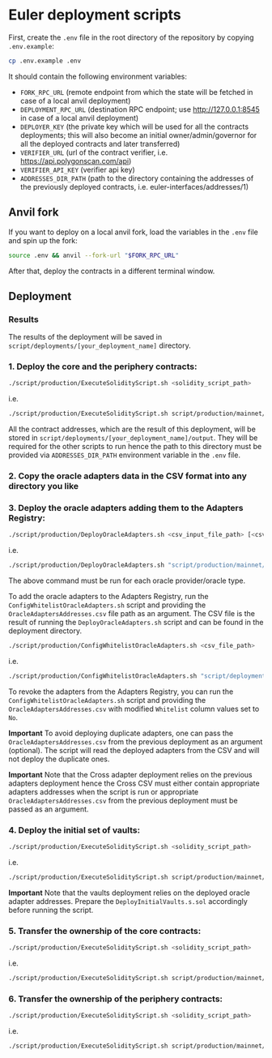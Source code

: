 # Euler deployment scripts

First, create the `.env` file in the root directory of the repository by copying `.env.example`:

```sh
cp .env.example .env
```

It should contain the following environment variables:
- `FORK_RPC_URL` (remote endpoint from which the state will be fetched in case of a local anvil deployment)
- `DEPLOYMENT_RPC_URL` (destination RPC endpoint; use http://127.0.0.1:8545 in case of a local anvil deployment)
- `DEPLOYER_KEY` (the private key which will be used for all the contracts deployments; this will also become an initial owner/admin/governor for all the  deployed contracts and later transferred)
- `VERIFIER_URL` (url of the contract verifier, i.e. https://api.polygonscan.com/api)
- `VERIFIER_API_KEY` (verifier api key)
- `ADDRESSES_DIR_PATH` (path to the directory containing the addresses of the previously deployed contracts, i.e. euler-interfaces/addresses/1)

## Anvil fork

If you want to deploy on a local anvil fork, load the variables in the `.env` file and spin up the fork:

```sh
source .env && anvil --fork-url "$FORK_RPC_URL"
```

After that, deploy the contracts in a different terminal window.

## Deployment

### Results

The results of the deployment will be saved in `script/deployments/[your_deployment_name]` directory.

### 1. Deploy the core and the periphery contracts:

```sh
./script/production/ExecuteSolidityScript.sh <solidity_script_path>
```

i.e.
```sh
./script/production/ExecuteSolidityScript.sh script/production/mainnet/DeployCoreAndPeriphery.s.sol
```

All the contract addresses, which are the result of this deployment, will be stored in `script/deployments/[your_deployment_name]/output`. They will be required for the other scripts to run hence the path to this directory must be provided via `ADDRESSES_DIR_PATH` environment variable in the `.env` file.

### 2. Copy the oracle adapters data in the CSV format into any directory you like
### 3. Deploy the oracle adapters adding them to the Adapters Registry:

```sh
./script/production/DeployOracleAdapters.sh <csv_input_file_path> [<csv_oracle_adapters_addresses_path>]
```

i.e.
```sh
./script/production/DeployOracleAdapters.sh "script/production/mainnet/oracleAdapters/test/Euler V2 Oracles - Chainlink.csv"
```

The above command must be run for each oracle provider/oracle type.

To add the oracle adapters to the Adapters Registry, run the `ConfigWhitelistOracleAdapters.sh` script and providing the `OracleAdaptersAddresses.csv` file path as an argument. The CSV file is the result of running the `DeployOracleAdapters.sh` script and can be found in the deployment directory.

```sh
./script/production/ConfigWhitelistOracleAdapters.sh <csv_file_path>
```

i.e.
```sh
./script/production/ConfigWhitelistOracleAdapters.sh "script/deployments/default/output/OracleAdaptersAddresses.csv"
```

To revoke the adapters from the Adapters Registry, you can run the `ConfigWhitelistOracleAdapters.sh` script and providing the `OracleAdaptersAddresses.csv` with modified `Whitelist` column values set to `No`.

**Important**
To avoid deploying duplicate adapters, one can pass the `OracleAdaptersAddresses.csv` from the previous deployment as an argument (optional). The script will read the deployed adapters from the CSV and will not deploy the duplicate ones.

**Important**
Note that the Cross adapter deployment relies on the previous adapters deployment hence the Cross CSV must either contain appropriate adapters addresses when the script is run or appropriate `OracleAdaptersAddresses.csv` from the previous deployment must be passed as an argument.

### 4. Deploy the initial set of vaults:

```sh
./script/production/ExecuteSolidityScript.sh <solidity_script_path>
```

i.e.
```sh
./script/production/ExecuteSolidityScript.sh script/production/mainnet/DeployInitialVaults.s.sol
```

**Important**
Note that the vaults deployment relies on the deployed oracle adapter addresses. Prepare the `DeployInitialVaults.s.sol` accordingly before running the script.

### 5. Transfer the ownership of the core contracts:

```sh
./script/production/ExecuteSolidityScript.sh <solidity_script_path>
```

i.e.
```sh
./script/production/ExecuteSolidityScript.sh script/production/mainnet/OwnershipTransferCore.s.sol
```

### 6. Transfer the ownership of the periphery contracts:

```sh
./script/production/ExecuteSolidityScript.sh <solidity_script_path>
```

i.e.
```sh
./script/production/ExecuteSolidityScript.sh script/production/mainnet/OwnershipTransferPeriphery.s.sol
```

